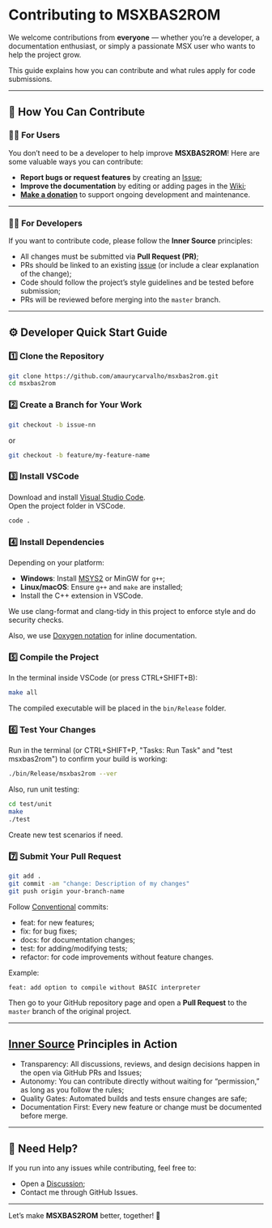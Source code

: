 # Contributing to MSXBAS2ROM

We welcome contributions from **everyone** — whether you’re a developer, a documentation enthusiast, or simply a passionate MSX user who wants to help the project grow.

This guide explains how you can contribute and what rules apply for code submissions.

---

## 📌 How You Can Contribute

### 🧑‍💻 For Users

You don’t need to be a developer to help improve **MSXBAS2ROM**! Here are some valuable ways you can contribute:

- **Report bugs or request features** by creating an [Issue](https://github.com/amaurycarvalho/msxbas2rom/issues);
- **Improve the documentation** by editing or adding pages in the [Wiki](https://github.com/amaurycarvalho/msxbas2rom/wiki);
- **[Make a donation](https://github.com/amaurycarvalho/msxbas2rom/wiki#%EF%B8%8F-support-the-project)** to support ongoing development and maintenance.

---

### 👨‍🔧 For Developers

If you want to contribute code, please follow the **Inner Source** principles:

- All changes must be submitted via **Pull Request (PR)**;
- PRs should be linked to an existing [issue](https://github.com/amaurycarvalho/msxbas2rom/issues) (or include a clear explanation of the change);
- Code should follow the project’s style guidelines and be tested before submission;
- PRs will be reviewed before merging into the `master` branch.

---

## ⚙ Developer Quick Start Guide

### 1️⃣ Clone the Repository

```bash
git clone https://github.com/amaurycarvalho/msxbas2rom.git
cd msxbas2rom
```

### 2️⃣ Create a Branch for Your Work

```bash
git checkout -b issue-nn
```

or

```bash
git checkout -b feature/my-feature-name
```

### 3️⃣ Install VSCode

Download and install [Visual Studio Code](https://code.visualstudio.com/).  
Open the project folder in VSCode.

```bash
code .
```

### 4️⃣ Install Dependencies

Depending on your platform:

- **Windows**: Install [MSYS2](https://www.msys2.org/) or MinGW for `g++`;
- **Linux/macOS**: Ensure `g++` and `make` are installed;
- Install the C++ extension in VSCode.

We use clang-format and clang-tidy in this project to enforce style and do security checks.

Also, we use [Doxygen notation](https://en.wikipedia.org/wiki/Doxygen) for inline documentation.

### 5️⃣ Compile the Project

In the terminal inside VSCode (or press CTRL+SHIFT+B):

```bash
make all
```

The compiled executable will be placed in the `bin/Release` folder.

### 6️⃣ Test Your Changes

Run in the terminal (or CTRL+SHIFT+P, "Tasks: Run Task" and "test msxbas2rom") to confirm your build is working:

```bash
./bin/Release/msxbas2rom --ver
```

Also, run unit testing:

```bash
cd test/unit
make
./test
```

Create new test scenarios if need.

### 7️⃣ Submit Your Pull Request

```bash
git add .
git commit -am "change: Description of my changes"
git push origin your-branch-name
```

Follow [Conventional](https://www.conventionalcommits.org/) commits:

- feat: for new features;
- fix: for bug fixes;
- docs: for documentation changes;
- test: for adding/modifying tests;
- refactor: for code improvements without feature changes.

Example:

`feat: add option to compile without BASIC interpreter`

Then go to your GitHub repository page and open a **Pull Request** to the `master` branch of the original project.

---

## [Inner Source](https://en.wikipedia.org/wiki/Inner_source) Principles in Action

- Transparency: All discussions, reviews, and design decisions happen in the open via GitHub PRs and Issues;
- Autonomy: You can contribute directly without waiting for “permission,” as long as you follow the rules;
- Quality Gates: Automated builds and tests ensure changes are safe;
- Documentation First: Every new feature or change must be documented before merge.

---

## 💬 Need Help?

If you run into any issues while contributing, feel free to:

- Open a [Discussion](https://github.com/amaurycarvalho/msxbas2rom/discussions);
- Contact me through GitHub Issues.

---

Let’s make **MSXBAS2ROM** better, together! 🚀
